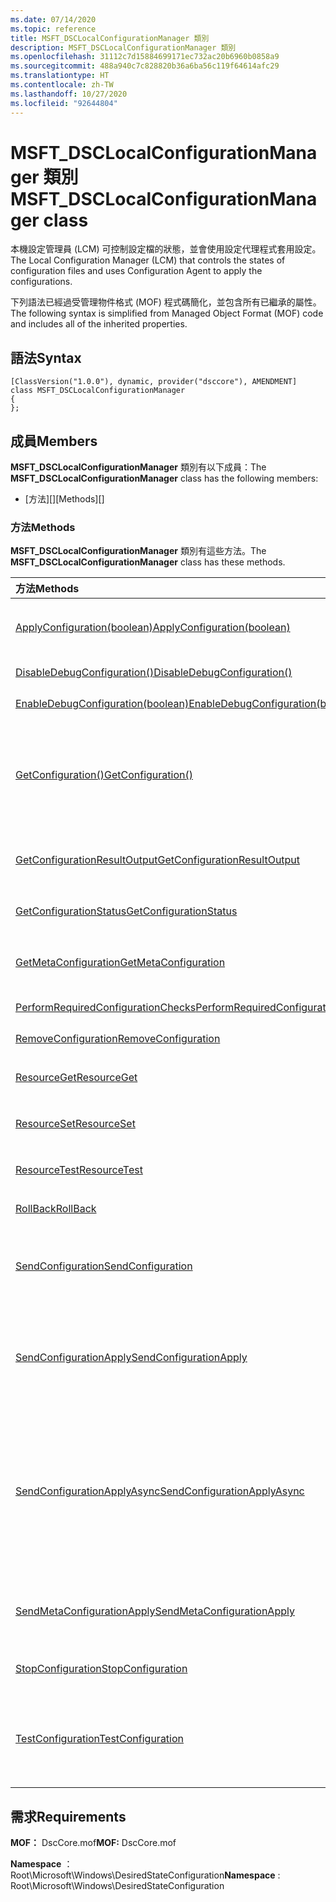 ```yaml
---
ms.date: 07/14/2020
ms.topic: reference
title: MSFT_DSCLocalConfigurationManager 類別
description: MSFT_DSCLocalConfigurationManager 類別
ms.openlocfilehash: 31112c7d15884699171ec732ac20b6960b0858a9
ms.sourcegitcommit: 488a940c7c828820b36a6ba56c119f64614afc29
ms.translationtype: HT
ms.contentlocale: zh-TW
ms.lasthandoff: 10/27/2020
ms.locfileid: "92644804"
---
```

# <a name="msft_dsclocalconfigurationmanager-class"></a><span data-ttu-id="088e3-103">MSFT_DSCLocalConfigurationManager 類別</span><span class="sxs-lookup"><span data-stu-id="088e3-103">MSFT_DSCLocalConfigurationManager class</span></span>

<span data-ttu-id="088e3-104">本機設定管理員 (LCM) 可控制設定檔的狀態，並會使用設定代理程式套用設定。</span><span class="sxs-lookup"><span data-stu-id="088e3-104">The Local Configuration Manager (LCM) that controls the states of configuration files and uses Configuration Agent to apply the configurations.</span></span>

<span data-ttu-id="088e3-105">下列語法已經過受管理物件格式 (MOF) 程式碼簡化，並包含所有已繼承的屬性。</span><span class="sxs-lookup"><span data-stu-id="088e3-105">The following syntax is simplified from Managed Object Format (MOF) code and includes all of the inherited properties.</span></span>

## <a name="syntax"></a><span data-ttu-id="088e3-106">語法</span><span class="sxs-lookup"><span data-stu-id="088e3-106">Syntax</span></span>

```
[ClassVersion("1.0.0"), dynamic, provider("dsccore"), AMENDMENT]
class MSFT_DSCLocalConfigurationManager
{
};
```

## <a name="members"></a><span data-ttu-id="088e3-107">成員</span><span class="sxs-lookup"><span data-stu-id="088e3-107">Members</span></span>

<span data-ttu-id="088e3-108">**MSFT_DSCLocalConfigurationManager** 類別有以下成員：</span><span class="sxs-lookup"><span data-stu-id="088e3-108">The **MSFT_DSCLocalConfigurationManager** class has the following members:</span></span>

- <span data-ttu-id="088e3-109">[方法][]</span><span class="sxs-lookup"><span data-stu-id="088e3-109">[Methods][]</span></span>

### <a name="methods"></a><span data-ttu-id="088e3-110">方法</span><span class="sxs-lookup"><span data-stu-id="088e3-110">Methods</span></span>

<span data-ttu-id="088e3-111">**MSFT_DSCLocalConfigurationManager** 類別有這些方法。</span><span class="sxs-lookup"><span data-stu-id="088e3-111">The **MSFT_DSCLocalConfigurationManager** class has these methods.</span></span>

|<span data-ttu-id="088e3-112">方法</span><span class="sxs-lookup"><span data-stu-id="088e3-112">Methods</span></span> |<span data-ttu-id="088e3-113">描述</span><span class="sxs-lookup"><span data-stu-id="088e3-113">Description</span></span> |
|:--- |:---|
| [<span data-ttu-id="088e3-114">ApplyConfiguration(boolean)</span><span class="sxs-lookup"><span data-stu-id="088e3-114">ApplyConfiguration(boolean)</span></span>](msft-dsclocalconfigurationmanager-applyconfiguration.md)| <span data-ttu-id="088e3-115">使用設定代理程式套用擱置中的設定。</span><span class="sxs-lookup"><span data-stu-id="088e3-115">Uses the Configuration Agent to apply the configuration that is pending.</span></span>|
| [<span data-ttu-id="088e3-116">DisableDebugConfiguration()</span><span class="sxs-lookup"><span data-stu-id="088e3-116">DisableDebugConfiguration()</span></span>](msft-dsclocalconfigurationmanager-disabledebugconfiguration.md)| <span data-ttu-id="088e3-117">停用 DSC 資源偵錯。</span><span class="sxs-lookup"><span data-stu-id="088e3-117">Disables DSC resource debugging.</span></span>|
| [<span data-ttu-id="088e3-118">EnableDebugConfiguration(boolean)</span><span class="sxs-lookup"><span data-stu-id="088e3-118">EnableDebugConfiguration(boolean)</span></span>](msft-dsclocalconfigurationmanager-enabledebugconfiguration.md)| <span data-ttu-id="088e3-119">啟用 DSC 資源偵錯。</span><span class="sxs-lookup"><span data-stu-id="088e3-119">Enables DSC resource debugging.</span></span>|
| [<span data-ttu-id="088e3-120">GetConfiguration()</span><span class="sxs-lookup"><span data-stu-id="088e3-120">GetConfiguration()</span></span>](msft-dsclocalconfigurationmanager-getconfiguration.md)| <span data-ttu-id="088e3-121">將設定文件傳送到受管理的節點，並使用設定代理程式的 **Get** 方法來套用設定。</span><span class="sxs-lookup"><span data-stu-id="088e3-121">Sends the configuration document to the managed node and uses the **Get** method of the Configuration Agent to apply the configuration.</span></span>|
| [<span data-ttu-id="088e3-122">GetConfigurationResultOutput</span><span class="sxs-lookup"><span data-stu-id="088e3-122">GetConfigurationResultOutput</span></span>](msft-dsclocalconfigurationmanager-getconfigurationresultoutput.md)| <span data-ttu-id="088e3-123">取得與特定工作相關的設定代理程式輸出。</span><span class="sxs-lookup"><span data-stu-id="088e3-123">Gets the Configuration Agent output relating to a specific job.</span></span>|
| [<span data-ttu-id="088e3-124">GetConfigurationStatus</span><span class="sxs-lookup"><span data-stu-id="088e3-124">GetConfigurationStatus</span></span>](msft-dsclocalconfigurationmanager-getconfigurationstatus.md)| <span data-ttu-id="088e3-125">取得設定狀態歷程記錄。</span><span class="sxs-lookup"><span data-stu-id="088e3-125">Get the configuration status history.</span></span>|
| [<span data-ttu-id="088e3-126">GetMetaConfiguration</span><span class="sxs-lookup"><span data-stu-id="088e3-126">GetMetaConfiguration</span></span>](msft-dsclocalconfigurationmanager-getmetaconfiguration.md)| <span data-ttu-id="088e3-127">取得用於控制設定代理程式的 LCM 設定。</span><span class="sxs-lookup"><span data-stu-id="088e3-127">Gets the LCM settings that are used to control Configuration Agent.</span></span>|
| [<span data-ttu-id="088e3-128">PerformRequiredConfigurationChecks</span><span class="sxs-lookup"><span data-stu-id="088e3-128">PerformRequiredConfigurationChecks</span></span>](msft-dsclocalconfigurationmanager-performrequiredconfigurationchecks.md)| <span data-ttu-id="088e3-129">開始一致性檢查。</span><span class="sxs-lookup"><span data-stu-id="088e3-129">Starts the consistency check.</span></span>|
| [<span data-ttu-id="088e3-130">RemoveConfiguration</span><span class="sxs-lookup"><span data-stu-id="088e3-130">RemoveConfiguration</span></span>](msft-dsclocalconfigurationmanager-removeconfiguration.md)| <span data-ttu-id="088e3-131">移除設定檔。</span><span class="sxs-lookup"><span data-stu-id="088e3-131">Removes the configuration files.</span></span>|
| [<span data-ttu-id="088e3-132">ResourceGet</span><span class="sxs-lookup"><span data-stu-id="088e3-132">ResourceGet</span></span>](msft-dsclocalconfigurationmanager-resourceget.md)| <span data-ttu-id="088e3-133">直接呼叫 DSC 資源的 **Get** 方法。</span><span class="sxs-lookup"><span data-stu-id="088e3-133">Directly calls the **Get** method of a DSC resource.</span></span>|
| [<span data-ttu-id="088e3-134">ResourceSet</span><span class="sxs-lookup"><span data-stu-id="088e3-134">ResourceSet</span></span>](msft-dsclocalconfigurationmanager-resourceset.md)| <span data-ttu-id="088e3-135">直接呼叫 DSC 資源的 **Set** 方法。</span><span class="sxs-lookup"><span data-stu-id="088e3-135">Directly calls the **Set** method of a DSC resource.</span></span>|
| [<span data-ttu-id="088e3-136">ResourceTest</span><span class="sxs-lookup"><span data-stu-id="088e3-136">ResourceTest</span></span>](msft-dsclocalconfigurationmanager-resourcetest.md)| <span data-ttu-id="088e3-137">直接呼叫 DSC 資源的 **Test** 方法。</span><span class="sxs-lookup"><span data-stu-id="088e3-137">Directly calls the **Test** method of a DSC resource.</span></span>|
| [<span data-ttu-id="088e3-138">RollBack</span><span class="sxs-lookup"><span data-stu-id="088e3-138">RollBack</span></span>](msft-dsclocalconfigurationmanager-rollback.md)| <span data-ttu-id="088e3-139">復原回先前的設定。</span><span class="sxs-lookup"><span data-stu-id="088e3-139">Rolls back to a previous configuration.</span></span>|
| [<span data-ttu-id="088e3-140">SendConfiguration</span><span class="sxs-lookup"><span data-stu-id="088e3-140">SendConfiguration</span></span>](msft-dsclocalconfigurationmanager-sendconfiguration.md)| <span data-ttu-id="088e3-141">將設定文件傳送到受管理的節點，並將其儲存為擱置變更。</span><span class="sxs-lookup"><span data-stu-id="088e3-141">Sends the configuration document to the managed node and saves it as a pending change.</span></span>|
| [<span data-ttu-id="088e3-142">SendConfigurationApply</span><span class="sxs-lookup"><span data-stu-id="088e3-142">SendConfigurationApply</span></span>](msft-dsclocalconfigurationmanager-sendconfigurationapply.md)| <span data-ttu-id="088e3-143">將設定文件傳送到受管理的節點，並使用設定代理程式套用設定。</span><span class="sxs-lookup"><span data-stu-id="088e3-143">Sends the configuration document to the managed node and uses the Configuration Agent to apply the configuration.</span></span>|
| [<span data-ttu-id="088e3-144">SendConfigurationApplyAsync</span><span class="sxs-lookup"><span data-stu-id="088e3-144">SendConfigurationApplyAsync</span></span>](msft-dsclocalconfigurationmanager-sendconfigurationapplyasync.md)| <span data-ttu-id="088e3-145">將設定文件傳送到受管理的節點，並開始使用設定代理程式套用設定。</span><span class="sxs-lookup"><span data-stu-id="088e3-145">Send the configuration document to the managed node and start using the Configuration Agent to apply the configuration.</span></span> <span data-ttu-id="088e3-146">使用 GetConfigurationResultOutput 來擷取結果輸出。</span><span class="sxs-lookup"><span data-stu-id="088e3-146">Use GetConfigurationResultOutput to retrieve result output.</span></span>|
| [<span data-ttu-id="088e3-147">SendMetaConfigurationApply</span><span class="sxs-lookup"><span data-stu-id="088e3-147">SendMetaConfigurationApply</span></span>](msft-dsclocalconfigurationmanager-sendmetaconfigurationapply.md)| <span data-ttu-id="088e3-148">設定用於控制設定代理程式的 LCM 設定。</span><span class="sxs-lookup"><span data-stu-id="088e3-148">Sets the LCM settings that are used to control the Configuration Agent.</span></span>|
| [<span data-ttu-id="088e3-149">StopConfiguration</span><span class="sxs-lookup"><span data-stu-id="088e3-149">StopConfiguration</span></span>](msft-dsclocalconfigurationmanager-stopconfiguration.md)| <span data-ttu-id="088e3-150">停止進行中的設定。</span><span class="sxs-lookup"><span data-stu-id="088e3-150">Stops the configuration that is in progress.</span></span>|
| [<span data-ttu-id="088e3-151">TestConfiguration</span><span class="sxs-lookup"><span data-stu-id="088e3-151">TestConfiguration</span></span>](msft-dsclocalconfigurationmanager-testconfiguration.md)| <span data-ttu-id="088e3-152">將設定文件傳送到受管理的節點，並對文件驗證目前的設定。</span><span class="sxs-lookup"><span data-stu-id="088e3-152">Sends the configuration document to the managed node and verifies the current configuration against the document.</span></span>|

## <a name="requirements"></a><span data-ttu-id="088e3-153">需求</span><span class="sxs-lookup"><span data-stu-id="088e3-153">Requirements</span></span>

<span data-ttu-id="088e3-154">**MOF：** DscCore.mof</span><span class="sxs-lookup"><span data-stu-id="088e3-154">**MOF:** DscCore.mof</span></span>

<span data-ttu-id="088e3-155">**Namespace** ：Root\Microsoft\Windows\DesiredStateConfiguration</span><span class="sxs-lookup"><span data-stu-id="088e3-155">**Namespace** : Root\Microsoft\Windows\DesiredStateConfiguration</span></span>
